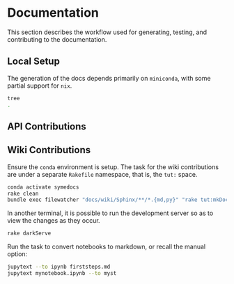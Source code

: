 # Documentation

This section describes the workflow used for generating, testing, and contributing to the documentation.

## Local Setup

The generation of the docs depends primarily on `miniconda`, with some partial support for `nix`.

```bash
tree
.
```

## API Contributions

## Wiki Contributions

Ensure the `conda` environment is setup. The task for the wiki contributions are under a separate `Rakefile` namespace, that is, the `tut:` space.

```bash
conda activate symedocs
rake clean
bundle exec filewatcher "docs/wiki/Sphinx/**/*.{md,py}" "rake tut:mkDocs[html,nix]"
```

In another terminal, it is possible to run the development server so as to view the changes as they occur.

```bash
rake darkServe
```

Run the task to convert notebooks to markdown, or recall the manual option:

```bash
jupytext --to ipynb firststeps.md
jupytext mynotebook.ipynb --to myst
```
